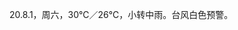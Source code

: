 <link href="../../css/style.css" rel="stylesheet" type="text/css" />

<span class="fzzy">20.8.1，周六，30℃／26℃，小转中雨。台风白色预警。

